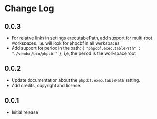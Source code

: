 # Change Log
## 0.0.3
- For relative links in settings executablePath, add support for multi-root workspaces, i.e. will look for phpcbf in all workspaces
- Add support for period in the path: `{ "phpcbf.executablePath" : "./vendor/bin/phpcbf" }`, i,e, the period is the workspace root
## 0.0.2
- Update documentation about the `phpcbf.executablePath` setting.
- Add credits, copyright and license.
## 0.0.1
- Initial release